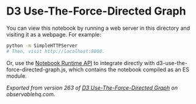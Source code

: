 # D3 Use-The-Force-Directed Graph

You can view this notebook by running a web server in this directory and
visiting it as a webpage. For example:

```sh
python -m SimpleHTTPServer
# Then, visit http://localhost:8000.
```

Or, use the [Notebook Runtime API](https://github.com/observablehq/notebook-runtime) to
integrate directly with d3-use-the-force-directed-graph.js, which contains the notebook compiled as an
ES module.

*Exported from version 263 of [D3 Use-The-Force-Directed Graph](https://beta.observablehq.com/@victoriaqiu/d3-use-the-force-directed-graph) on observablehq.com.*